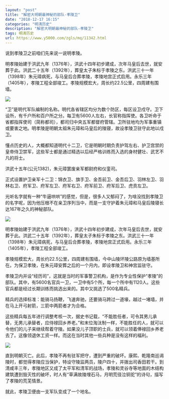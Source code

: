```yaml
---
layout: "post"
title: "解密大明朝最神秘的部队-孝陵卫"
date: "2018-12-17 16:15"
categories: "明清历史"
description: "解密大明朝最神秘的部队-孝陵卫"
tags: 明清历史
url: https://www.y5000.com/zgls/mq/11342.html
---
```






说到孝陵卫之前咱们先来说一说明孝陵。

明孝陵始建于洪武九年（1376年），洪武十四年初步建成，次年马皇后去世，就安葬于此。洪武二十五年（1392年），葬皇太子朱标于孝陵之东。洪武三十一年（1398年）朱元璋病死，与马皇后合葬孝陵，孝陵地宫正式启用。永乐三年（1405年），孝陵工程全部竣工。孝陵规模宏大，周长约22.5公里，四周建有围墙。

![](https://img.y5000.com/uploads/allimg/170118/16314532Q-0.jpg)

“卫”是明代军队编制的名称。明代各省辖区均分为数个防区，每区设卫戍守。卫下设所，有千户所和百户所之分。每卫有5600人左右，长官称指挥使。各卫听命于省都指挥使司（简称都司），都司归中央五军都督府管辖。卫所驻地均为军事重镇或要害之地。明孝陵是明朝太祖朱元璋和马皇后的陵寝，故设孝陵卫驻守此地以戍卫。

懂点历史的人，大概都知道明代十二卫，它是明朝时期负责护驾左右、护卫宫禁的皇帝侍卫禁军，这些军士都是通过精选以后经严格训练而入选的身材健壮、武艺不凡的将士。

洪武十五年(公元1382)，朱元璋罢废亲军都尉府和仪銮司。

正式设置护卫亲军十二卫：锦衣卫、旗手卫、金吾前卫、金吾后卫、羽林左卫、羽林右卫、府军卫、府军左卫、府军右卫、府军前卫、府军后卫、虎贲左卫。

光听名字就有一种“牛逼哄哄”的感觉，但是，很多人又郁闷了，为啥没找到孝陵卫的名字呢，因为他压根不在亲卫序列当中，而是一支守护着朱元璋和马皇后陵寝长达167年之久的神秘部队。

![](https://img.y5000.com/uploads/allimg/170118/8-1F11Q62035A4.jpg)

明孝陵始建于洪武九年（1376年），洪武十四年初步建成，次年马皇后去世，就安葬于此。洪武二十五年（1392年），葬皇太子朱标于孝陵之东。洪武三十一年（1398年）朱元璋病死，与马皇后合葬孝陵，孝陵地宫正式启用。永乐三年（1405年），孝陵工程全部竣工。

孝陵规模宏大，周长约22.5公里，四周建有围墙，今中山陵环陵公路原为墙基所在。为保卫孝陵，在朱元璋安葬之后的一个月内，即设孝陵卫和神宫监驻守。

孝陵卫内并设“经历司”，这就是当时的军事警卫机构，是作为专业性保护“孝陵”的部队。其中，有5600名官兵一卫，一卫中有5个所，每一个所中有1120人。这些官兵都是经过长期训练而挑选出来的。其中又挑选了500名精兵。

精兵的选择标准：能骑马扬鞭，飞速奔驰，还要骑马跨过一道壕，越过一堵墙，并在马上开弓射箭，三箭中两箭者才为合格。

这些精兵每五年进行调整考核一次，据史书记载，“不能胜任者，可令其男儿承替，无男儿承替者，应侍禄回乡养老。”和末位淘汰制一样，不能胜任的人，就可以令他们的儿子来继续帮着守陵。如果没儿子顶职的士兵，就可以领着俸禄回乡养老去了。这像领退休工资一样。而这在当时其他一些兵种是没有这样的福利。

![](https://img.y5000.com/uploads/allimg/170118/8-1F11Q6202IA.jpg)

直到明朝灭亡。此后，孝陵不再有驻军把守，遭到严重的破坏。康熙、乾隆南巡谒陵时，都觉得孝陵应当保护，特设守陵监两员，陵户四十，并拨出司香田若干。到清咸丰三年，孝陵地区又成了太平军和清军的战场，孝陵和灵谷寺等地面的木结构建筑遭到毁灭性的破坏，时人有“草满故陵埋石马，月明荒径泣铜驼”的诗句，描写了孝陵的荒芜情景。

就此，孝陵卫便由一支军队变成了一个地名。
